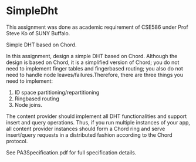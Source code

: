 # SimpleDht

This assignment was done as academic requirement of CSE586 under Prof Steve Ko of SUNY Buffalo.

Simple DHT based on Chord.

In this assignment, design a simple DHT based on Chord. Although the design is based on Chord, it is a simplified version 
of Chord; you do not need to implement finger tables and finger­based routing; you also do not need to handle node leaves/failures.Therefore, there are three things you need to implement:

1. ID space partitioning/re­partitioning
2. Ring­based routing
3. Node joins. 


The content provider should implement all DHT functionalities and support insert and query operations. Thus, if you 
run multiple instances of your app, all content provider instances should form a Chord ring and serve insert/query 
requests in a distributed fashion according to the Chord protocol.

See PA3Specification.pdf for full specification details.
